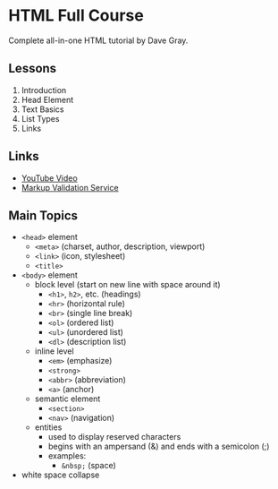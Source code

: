 # HTML Full Course

Complete all-in-one HTML tutorial by Dave Gray.  

## Lessons

1. Introduction
2. Head Element
3. Text Basics
4. List Types
5. Links

## Links

- [YouTube Video](https://youtu.be/n4R2E7O-Ngo)
- [Markup Validation Service](https://validator.w3.org/)

## Main Topics

- ```<head>``` element
	- ```<meta>``` (charset, author, description, viewport)
	- ```<link>``` (icon, stylesheet)
	- ```<title>```
- ```<body>``` element
	- block level (start on new line with space around it)
		- ```<h1>```, ```h2>```, etc. (headings)
		- ```<hr>``` (horizontal rule)
		- ```<br>``` (single line break)
		- ```<ol>``` (ordered list)
		- ```<ul>``` (unordered list)
		- ```<dl>``` (description list)
	- inline level
		- ```<em>``` (emphasize)
		- ```<strong>```
		- ```<abbr>``` (abbreviation)
		- ```<a>``` (anchor)
	- semantic element
		- ```<section>```
		- ```<nav>``` (navigation)
	- entities
		- used to display reserved characters
		- begins with an ampersand (&) and ends with a semicolon (;)
		- examples:
			- ```&nbsp;``` (space)
- white space collapse